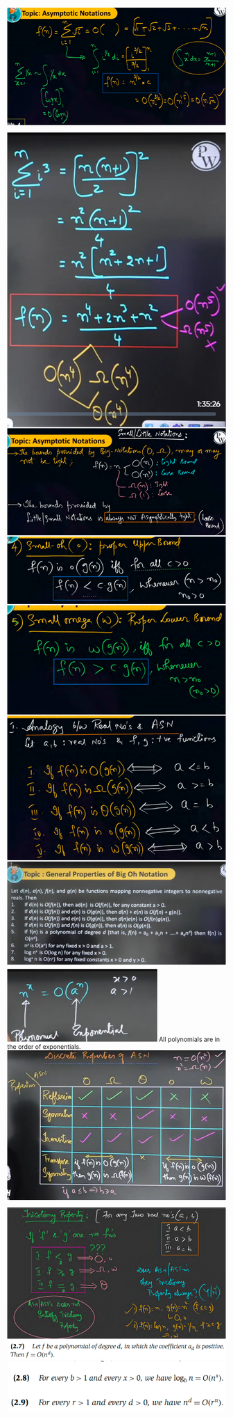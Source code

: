 ![](_resources/Pasted%20image%2020231116171302.png)

![](_resources/Pasted%20image%2020231116172024.png)
![](_resources/Pasted%20image%2020231116173913.png)
![](_resources/Pasted%20image%2020231116174130.png)
![](_resources/Pasted%20image%2020231116174501.png)
![](_resources/Pasted%20image%2020231116175953.png)
![](_resources/Pasted%20image%2020231116180501.png)
![](_resources/Pasted%20image%2020231116181403.png)
All polynomials are in the order of exponentials.
![](_resources/Pasted%20image%2020231116184229.png)

![](_resources/Pasted%20image%2020231116185453.png)
![](_resources/Pasted%20image%2020231116211129.png)
![](_resources/Pasted%20image%2020231116211156.png)
![](_resources/Pasted%20image%2020231116211212.png)


